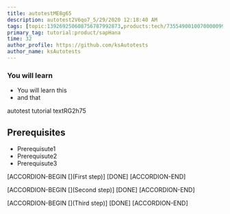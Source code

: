 ```yaml
---
title: autotestME8g65
description: autotest2V6qo7_5/29/2020 12:18:40 AM
tags: [topic:139269250608756787992873,products:tech/73554900100700000996,tutorial:experience/advanced]
primary_tag: tutorial:product/sapHana
time: 32
author_profile: https://github.com/ksAutotests
author_name: ksAutotests
---
```

### You will learn
- You will learn this
- and that

autotest tutorial textRG2h75

## Prerequisites
- Prerequisute1
- Prerequisute2
- Prerequisute3

[ACCORDION-BEGIN [](First step)]
[DONE]
[ACCORDION-END]

[ACCORDION-BEGIN [](Second step)]
[DONE]
[ACCORDION-END]

[ACCORDION-BEGIN [](Third step)]
[DONE]
[ACCORDION-END]

